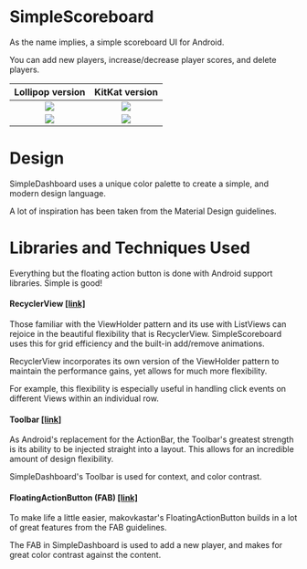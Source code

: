 # SimpleScoreboard
As the name implies, a simple scoreboard UI for Android.

You can add new players, increase/decrease player scores, and delete players.

Lollipop version | KitKat version
:-------------------------:|:-------------------------:
![](https://raw.githubusercontent.com/ryan-simon/simple-scoreboard/master/screenshots/SimpleScoreboard_Lollipop.png)  |  ![](https://raw.githubusercontent.com/ryan-simon/simple-scoreboard/master/screenshots/SimpleScoreboard_KitKat.png)
![](https://raw.githubusercontent.com/ryan-simon/simple-scoreboard/master/screenshots/SimpleScoreboard_AddPlayer_Lollipop.png) | ![](https://raw.githubusercontent.com/ryan-simon/simple-scoreboard/master/screenshots/SimpleScoreboard_AddPlayer_KitKat.png)

# Design
SimpleDashboard uses a unique color palette to create a simple, and modern design language.

A lot of inspiration has been taken from the Material Design guidelines.

# Libraries and Techniques Used
Everything but the floating action button is done with Android support libraries. Simple is good!

#### RecyclerView [[link]](https://developer.android.com/reference/android/support/v7/widget/RecyclerView.html)
Those familiar with the ViewHolder pattern and its use with ListViews can rejoice in the beautiful flexibility that is RecyclerView. SimpleScoreboard uses this for grid efficiency and the built-in add/remove animations.

RecyclerView incorporates its own version of the ViewHolder pattern to maintain the performance gains, yet allows for much more flexibility.

For example, this flexibility is especially useful in handling click events on different Views within an individual row.

#### Toolbar [[link]](http://developer.android.com/reference/android/widget/Toolbar.html)
As Android's replacement for the ActionBar, the Toolbar's greatest strength is its ability to be injected straight into a layout. This allows for an incredible amount of design flexibility.

SimpleDashboard's Toolbar is used for context, and color contrast.

#### FloatingActionButton (FAB) [[link]](https://github.com/makovkastar/FloatingActionButton)
To make life a little easier, makovkastar's FloatingActionButton builds in a lot of great features from the FAB guidelines.

The FAB in SimpleDashboard is used to add a new player, and makes for great color contrast against the content.